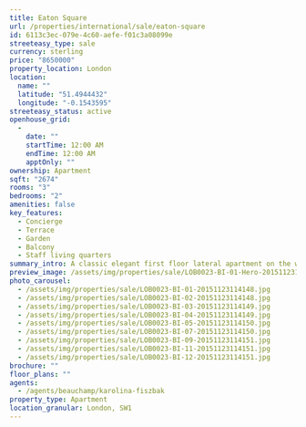 ```yaml
---
title: Eaton Square
url: /properties/international/sale/eaton-square
id: 6113c3ec-079e-4c60-aefe-f01c3a08099e
streeteasy_type: sale
currency: sterling
price: "8650000"
property_location: London
location:
  name: ""
  latitude: "51.4944432"
  longitude: "-0.1543595"
streeteasy_status: active
openhouse_grid:
  - 
    date: ""
    startTime: 12:00 AM
    endTime: 12:00 AM
    apptOnly: ""
ownership: Apartment
sqft: "2674"
rooms: "3"
bedrooms: "2"
amenities: false
key_features:
  - Concierge
  - Terrace
  - Garden
  - Balcony
  - Staff living quarters
summary_intro: A classic elegant first floor lateral apartment on the west terrace of Eaton Square with long aspect down the immaculate communal gardens. The property features grand rooms, the drawing room has three sets of French doors to a deep balcony overlooking the gardens. Pocket doors lead through to a formal dining room with a pair of French windows. The master bedroom is exceptional in scale positioned in front of the gardens, wonderful tall ceilings and French doors to the balcony. Further accommodation includes a family kitchen, a staff room and two guest bedrooms. Master bedroom with dressing room and ensuite shower room, Guest bedroom with ensuite bathroom, Further bedroom, Shower room, Drawing room, Dining room, Kitchen, Staff utility room, Cloakroom, Two terraces, Porterage.
preview_image: /assets/img/properties/sale/LOB0023-BI-01-Hero-20151123114127.jpg
photo_carousel:
  - /assets/img/properties/sale/LOB0023-BI-01-20151123114148.jpg
  - /assets/img/properties/sale/LOB0023-BI-02-20151123114148.jpg
  - /assets/img/properties/sale/LOB0023-BI-03-20151123114149.jpg
  - /assets/img/properties/sale/LOB0023-BI-04-20151123114149.jpg
  - /assets/img/properties/sale/LOB0023-BI-05-20151123114150.jpg
  - /assets/img/properties/sale/LOB0023-BI-07-20151123114150.jpg
  - /assets/img/properties/sale/LOB0023-BI-09-20151123114151.jpg
  - /assets/img/properties/sale/LOB0023-BI-11-20151123114151.jpg
  - /assets/img/properties/sale/LOB0023-BI-12-20151123114151.jpg
brochure: ""
floor_plans: ""
agents:
  - /agents/beauchamp/karolina-fiszbak
property_type: Apartment
location_granular: London, SW1
---
```

